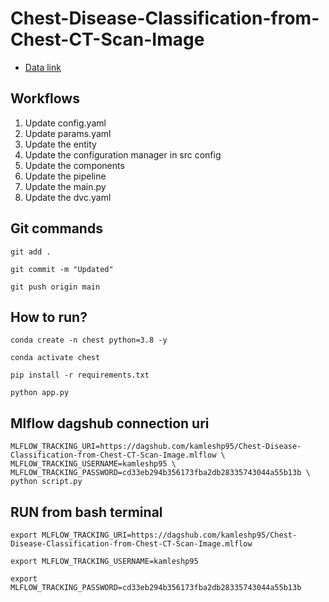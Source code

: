 # Chest-Disease-Classification-from-Chest-CT-Scan-Image

- [Data link](https://drive.google.com/file/d/1z0mreUtRmR-P-magILsDR3T7M6IkGXtY/view?usp=sharing)

## Workflows

1. Update config.yaml
2. Update params.yaml
3. Update the entity
4. Update the configuration manager in src config
5. Update the components
6. Update the pipeline
7. Update the main.py
8. Update the dvc.yaml


## Git commands

```
git add .
``` 

```
git commit -m "Updated"
```

```
git push origin main
```

## How to run?

```
conda create -n chest python=3.8 -y
```

```
conda activate chest
```

```
pip install -r requirements.txt
```

```
python app.py
```

## Mlflow dagshub connection uri

```
MLFLOW_TRACKING_URI=https://dagshub.com/kamleshp95/Chest-Disease-Classification-from-Chest-CT-Scan-Image.mlflow \
MLFLOW_TRACKING_USERNAME=kamleshp95 \
MLFLOW_TRACKING_PASSWORD=cd33eb294b356173fba2db28335743044a55b13b \
python script.py
```

## RUN from bash terminal

```
export MLFLOW_TRACKING_URI=https://dagshub.com/kamleshp95/Chest-Disease-Classification-from-Chest-CT-Scan-Image.mlflow

export MLFLOW_TRACKING_USERNAME=kamleshp95

export MLFLOW_TRACKING_PASSWORD=cd33eb294b356173fba2db28335743044a55b13b
```
